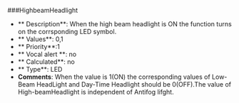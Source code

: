 ###HighbeamHeadlight

- ** Description**: When the high beam headlight is ON the function turns on the corrsponding LED symbol.
- ** Values**: 0,1
- ** Priority**:1
 - ** Vocal alert **: no
 - ** Calculated**: no
 - ** Type**: LED	
 - **Comments**: When the value is 1(ON) the corresponding values of Low-Beam HeadLight and Day-Time Headlight should be 0(OFF).The value of High-beamHeadlight is independent of Antifog lifght.
